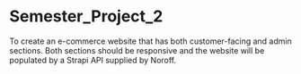 # Semester_Project_2
To create an e-commerce website that has both customer-facing and admin sections. Both sections should be responsive and the website will be populated by a Strapi API supplied by Noroff.
